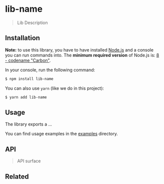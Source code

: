 # lib-name

<!-- ![](https://img.shields.io/github/license/niktekusho/lib-name.svg) [![](https://img.shields.io/npm/v/lib-name.svg)](https://www.npmjs.com/package/lib-name) [![Build Status](https://travis-ci.org/niktekusho/lib-name.svg?branch=master)](https://travis-ci.org/niktekusho/lib-name) [![](https://img.shields.io/node/v/lib-name.svg)](https://www.npmjs.com/package/lib-name) [![XO code style](https://img.shields.io/badge/code_style-XO-5ed9c7.svg)](https://github.com/sindresorhus/xo) [![Maintainability](https://api.codeclimate.com/v1/badges/744538fb7227c1a86bea/maintainability)](https://codeclimate.com/github/niktekusho/lib-name/maintainability) [![](https://img.shields.io/bundlephobia/minzip/lib-name.svg)](https://bundlephobia.com/result?p=lib-name) -->

> Lib Description

## Installation

**Note:** to use this library, you have to have installed [Node.js](https://nodejs.org/) and a console you can run commands into. The **minimum required version** of Node.js is: [8 - codename "Carbon"](https://github.com/nodejs/Release#release-schedule).

In your console, run the following command:

```sh
$ npm install lib-name
```

You can also use `yarn` (like we do in this project):

```sh
$ yarn add lib-name
```

## Usage

The library exports a ...

You can find usage examples in the [examples](examples/) directory.

## API

> API surface

## Related

<!-- -   [CLI application](https://github.com/niktekusho/mas-piano-validator-cli). -->
